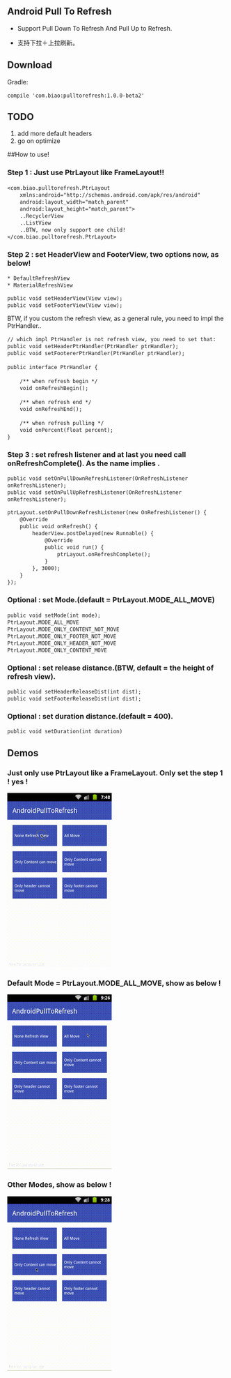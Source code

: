 ## Android Pull To Refresh

* Support Pull Down To Refresh And Pull Up to Refresh. 

* 支持下拉＋上拉刷新。

## Download
Gradle:
```
compile 'com.biao:pulltorefresh:1.0.0-beta2'
```

## TODO
1. add more default headers
2. go on optimize


##How to use!

### Step 1 :	Just use PtrLayout like FrameLayout!!

```
<com.biao.pulltorefresh.PtrLayout
    xmlns:android="http://schemas.android.com/apk/res/android"
    android:layout_width="match_parent"
    android:layout_height="match_parent">
    ..RecyclerView
    ..ListView
    ..BTW, now only support one child!
</com.biao.pulltorefresh.PtrLayout>
```


### Step 2 :	set HeaderView and FooterView, two options now, as below!
    * DefaultRefreshView
    * MaterialRefreshView

```
public void setHeaderView(View view); 
public void setFooterView(View view);
```

BTW, if you custom the refresh view, as a general rule, you need to impl the PtrHandler..

```
// which impl PtrHandler is not refresh view, you need to set that:
public void setHeaderPtrHandler(PtrHandler ptrHandler);
public void setFootererPtrHandler(PtrHandler ptrHandler);

public interface PtrHandler {

    /** when refresh begin */
    void onRefreshBegin();

    /** when refresh end */
    void onRefreshEnd();

    /** when refresh pulling */
    void onPercent(float percent);
}

```

### Step 3 :	set refresh listener and at last you need call onRefreshComplete().  As the name implies .

```
public void setOnPullDownRefreshListener(OnRefreshListener onRefreshListener);
public void setOnPullUpRefreshListener(OnRefreshListener onRefreshListener);
```

```
ptrLayout.setOnPullDownRefreshListener(new OnRefreshListener() {
    @Override
    public void onRefresh() {
        headerView.postDelayed(new Runnable() {
            @Override
            public void run() {
                ptrLayout.onRefreshComplete();
            }
        }, 3000);
    }
});
```


### Optional :	set Mode.(default = PtrLayout.MODE_ALL_MOVE)

```
public void setMode(int mode);
PtrLayout.MODE_ALL_MOVE
PtrLayout.MODE_ONLY_CONTENT_NOT_MOVE
PtrLayout.MODE_ONLY_FOOTER_NOT_MOVE
PtrLayout.MODE_ONLY_HEADER_NOT_MOVE
PtrLayout.MODE_ONLY_CONTENT_MOVE
```

### Optional :	set release distance.(BTW, default = the height of refresh view).

```
public void setHeaderReleaseDist(int dist);
public void setFooterReleaseDist(int dist);

```

### Optional :	set duration distance.(default = 400).

```
public void setDuration(int duration)

```


## Demos
### Just only use PtrLayout like a FrameLayout. Only set the step 1 ! yes ! 
![image](https://github.com/BiaoWu/Resource/blob/master/PullToRefresh/NoRefreshView.gif)

### Default Mode = PtrLayout.MODE_ALL_MOVE, show as below !
![image](https://github.com/BiaoWu/Resource/blob/master/PullToRefresh/AllMove.gif)

### Other Modes, show as below !
![image](https://github.com/BiaoWu/Resource/blob/master/PullToRefresh/others.gif)

